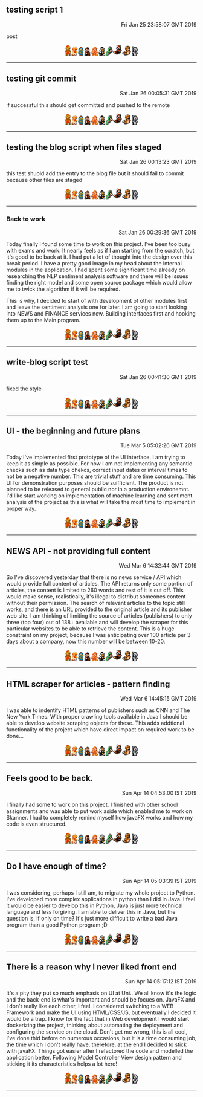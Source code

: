 ## testing script 1 

<div align="right"> Fri Jan 25 23:58:07 GMT 2019 </div> 

   post

<div align="center"> <img src="./images/mario_banner_1.png" height="30px"> </div>

---------

## testing git commit

<div align="right"> Sat Jan 26 00:05:31 GMT 2019 </div>

   if successful this should get committed and pushed to the remote
   
<div align="center"> <img src="./images/mario_banner_1.png" height="30px"> </div>

---------

## testing the blog script when files staged

<div align="right"> Sat Jan 26 00:13:23 GMT 2019 </div>

   this test shuold add the entry to the blog file but it should fail to commit because other files are staged

<div align="center"> <img src="./images/mario_banner_1.png" height="30px"> </div>

---------

### Back to work

<div align="right"> Sat Jan 26 00:29:36 GMT 2019 </div>

   Today finally I found some time to work on this project. I've been too busy with exams and work. It nearly feels as if I am starting from the scratch, but it's good to be back at it. I had put a lot of thought into the design over this break period. I have a pretty good image in my head about the internal modules in the application. I had spent some significant time already on researching the NLP sentiment analysis software and there will be issues finding the right model and some open source package which would allow me to twick the algorithm if it will be required.
   
   This is why, I decided to start of with development of other modules first and leave the sentiment analysis one for later. I am going to start looking into NEWS and FINANCE services now. Building interfaces first and hooking them up to the Main program.

<div align="center"> <img src="./images/mario_banner_1.png" height="30px"> </div>

---------

## write-blog script test

<div align="right"> Sat Jan 26 00:41:30 GMT 2019 </div> 

   fixed the style

<div align="center"> <img src="./images/mario_banner_1.png" height="30px"> </div>

---------

## UI - the beginning and future plans

<div align="right"> Tue Mar  5 05:02:26 GMT 2019 </div>

   Today I've implemented first prototype of the UI interface. I am trying to keep it as simple as possible. For now I am not implementing any semantic checks such as data type chekcs, correct input dates or interval times to not be a negative number. This are trivial stuff and are time consuming. This UI for demonstration purposes should be suifficient. The product is not planned to be released to general public nor in a production environemnt. I'd like start working on implementation of machine learning and sentiment analysis of the project as this is what will take the most time to implement in proper way.

<div align="center"> <img src="./images/mario_banner_1.png" height="30px"> </div>



-----


## NEWS API - not providing full content

<div align="right"> Wed Mar  6 14:32:44 GMT 2019 </div>

   So I've discovered yesterday that there is no news service / API which would provide full content of articles. The API returns only some portion of articles, the content is limited to 260 words and rest of it is cut off. This would make sense, realistically, it's illegal to distribut someones content without their permission. The search of relevant articles to the topic still works, and there is an URL provided to the original article and its publisher web site. I am thinking of limiting the source of articles (publishers) to only three (top four) out of 138+ available and will develop the scraper for this particular websites to be able to retrieve the content. This is a huge constraint on my project, because I was anticipating over 100 article per 3 days about a company, now this number will be between 10-20.

<div align="center"> <img src="./images/mario_banner_1.png" height="30px"> </div>



-----


## HTML scraper for articles - pattern finding

<div align="right"> Wed Mar  6 14:45:15 GMT 2019 </div>

   I was able to indentify HTML patterns of publishers such as CNN and The New York Times. With proper crawling tools available in Java I should be able to develop website scraping objects for these. This adds addtional functionality of the project which have direct impact on required work to be done...

<div align="center"> <img src="./images/mario_banner_1.png" height="30px"> </div>



-----


## Feels good to be back.

<div align="right"> Sun Apr 14 04:53:00 IST 2019 </div>

   I finally had some to work on this project. I finished with other school assignments and was able to put work aside which enabled me to work on Skanner. I had to completely remind myself how javaFX works and how my code is even structured.

<div align="center"> <img src="./images/mario_banner_1.png" height="30px"> </div>



-----


## Do I have enough of time?

<div align="right"> Sun Apr 14 05:03:39 IST 2019 </div>

   I was considering, perhaps I still am, to migrate my whole project to Python. I've developed more complex applications in python than I did in Java. I feel it would be easier to develop this in Python, Java is just more technical language and less forgiving. I am able to deliver this in Java, but the question is, if only on time? It's just more difficult to write a bad Java program than a good Python program ;D

<div align="center"> <img src="./images/mario_banner_1.png" height="30px"> </div>



-----


## There is a reason why I never liked front end

<div align="right"> Sun Apr 14 05:17:12 IST 2019 </div>

   It's a pity they put so much emphasis on UI at Uni.. We all know it's the logic and the back-end is what's important and should be focues on. JavaFX and I don't really like each other, I feel. I considered switching to a WEB Framework and make the UI using HTML/CSS/JS, but eventually I decided it would be a trap. I know for the fact that in Web development I would start dockerizing the project, thinking about automating the deployment and configuring the service on the cloud. Don't get me wrong, this is all cool, I've done thid before on numerous occasions, but it is a time consuming job, the time which I don't really have, therefore, at the end I decided to stick with javaFX. Things got easier after I refactored the code and modelled the application better. Following Model Controller View design pattern and sticking it its characteristics helps a lot here! 

<div align="center"> <img src="./images/mario_banner_1.png" height="30px"> </div>



-----

